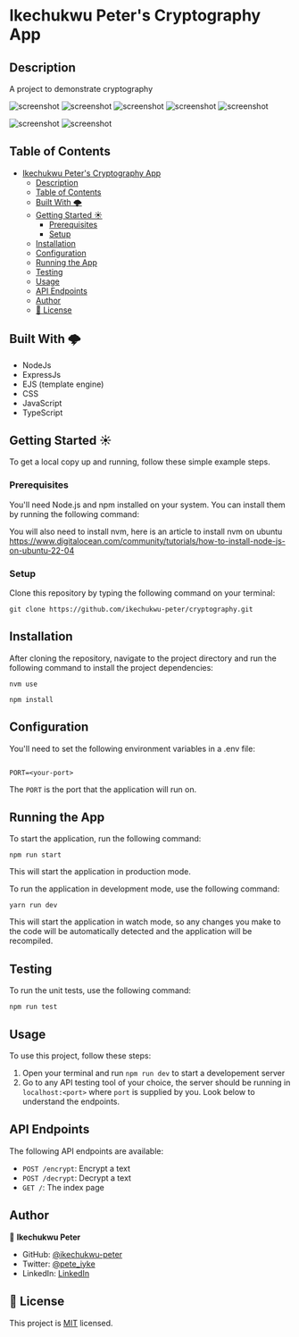 # Ikechukwu Peter's Cryptography App

## Description

A project to demonstrate cryptography

![screenshot](./public/noun_cryptography.jpg)
![screenshot](./public/noun_cryptography_1.jpg)
![screenshot](./public/noun_cryptography_2.jpg)
![screenshot](./public/noun_cryptography_4.jpg)
![screenshot](./public/noun_cryptography_3.jpg)

![screenshot](./public/noun_cryptography_5.jpg)
![screenshot](./public/noun_cryptography_6.jpg)

## Table of Contents

- [Ikechukwu Peter's Cryptography App](#ikechukwu-peters-cryptography-app)
  - [Description](#description)
  - [Table of Contents](#table-of-contents)
  - [Built With 🌩️](#built-with-️)
  - [Getting Started ☀️](#getting-started-️)
    - [Prerequisites](#prerequisites)
    - [Setup](#setup)
  - [Installation](#installation)
  - [Configuration](#configuration)
  - [Running the App](#running-the-app)
  - [Testing](#testing)
  - [Usage](#usage)
  - [API Endpoints](#api-endpoints)
  - [Author](#author)
  - [📝 License](#-license)

## Built With 🌩️

- NodeJs
- ExpressJs
- EJS (template engine)
- CSS
- JavaScript
- TypeScript

## Getting Started ☀️

To get a local copy up and running, follow these simple example steps.

### Prerequisites

You'll need Node.js and npm installed on your system. You can install them by running the following command:

You will also need to install nvm, here is an article to install nvm on ubuntu https://www.digitalocean.com/community/tutorials/how-to-install-node-js-on-ubuntu-22-04

### Setup

Clone this repository by typing the following command on your terminal:

```
git clone https://github.com/ikechukwu-peter/cryptography.git
```

## Installation

After cloning the repository, navigate to the project directory and run the following command to install the project dependencies:

```
nvm use
```

```
npm install
```

## Configuration

You'll need to set the following environment variables in a .env file:

```

PORT=<your-port>

```

The `PORT` is the port that the application will run on.

## Running the App

To start the application, run the following command:

```
npm run start

```

This will start the application in production mode.

To run the application in development mode, use the following command:

```
yarn run dev
```

This will start the application in watch mode, so any changes you make to the code will be automatically detected and the application will be recompiled.

## Testing

To run the unit tests, use the following command:

```
npm run test
```

## Usage

To use this project, follow these steps:

1. Open your terminal and run `npm run dev` to start a developement server
2. Go to any API testing tool of your choice, the server should be running in `localhost:<port>` where `port` is supplied by you.
   Look below to understand the endpoints.

## API Endpoints

The following API endpoints are available:

- `POST /encrypt`: Encrypt a text
- `POST /decrypt`: Decrypt a text
- `GET /`: The index page

## Author

👤 **Ikechukwu Peter**

- GitHub: [@ikechukwu-peter](https://github.com/ikechukwu-peter)
- Twitter: [@pete_iyke](https://twitter.com/pete_iyke)
- LinkedIn: [LinkedIn](https://www.linkedin.com/in/peter-ikechukwu/)

## 📝 License

This project is [MIT](./LICENSE) licensed.
